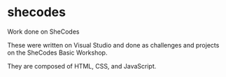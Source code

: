 # shecodes
Work done on SheCodes

These were written on Visual Studio and done as challenges and projects on the SheCodes Basic Workshop.

They are composed of HTML, CSS, and JavaScript.
